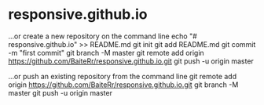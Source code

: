 # responsive.github.io

…or create a new repository on the command line
echo "# responsive.github.io" >> README.md
git init
git add README.md
git commit -m "first commit"
git branch -M master
git remote add origin https://github.com/BaiteRr/responsive.github.io.git
git push -u origin master
                
…or push an existing repository from the command line
git remote add origin https://github.com/BaiteRr/responsive.github.io.git
git branch -M master
git push -u origin master
